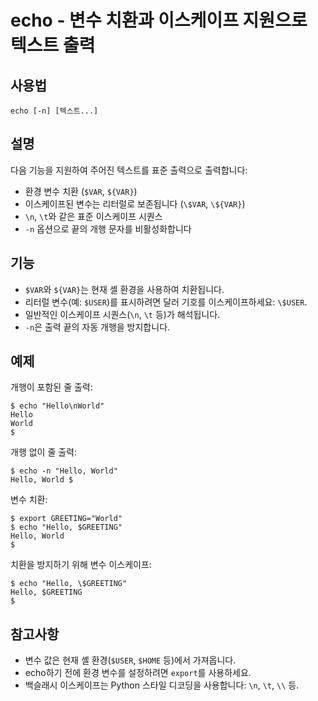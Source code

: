 # echo - 변수 치환과 이스케이프 지원으로 텍스트 출력

## 사용법

    echo [-n] [텍스트...]


## 설명

다음 기능을 지원하여 주어진 텍스트를 표준 출력으로 출력합니다:

- 환경 변수 치환 (`$VAR`, `${VAR}`)
- 이스케이프된 변수는 리터럴로 보존됩니다 (`\$VAR`, `\${VAR}`)
- `\n`, `\t`와 같은 표준 이스케이프 시퀀스
- `-n` 옵션으로 끝의 개행 문자를 비활성화합니다


## 기능

- `$VAR`와 `${VAR}`는 현재 셸 환경을 사용하여 치환됩니다.
- 리터럴 변수(예: `$USER`)를 표시하려면 달러 기호를 이스케이프하세요: `\$USER`.
- 일반적인 이스케이프 시퀀스(`\n`, `\t` 등)가 해석됩니다.
- `-n`은 출력 끝의 자동 개행을 방지합니다.


## 예제

개행이 포함된 줄 출력:

```shell
$ echo "Hello\nWorld"
Hello
World
$ 
```

개행 없이 줄 출력:

```shell
$ echo -n "Hello, World"
Hello, World $ 
```

변수 치환:

```shell
$ export GREETING="World"
$ echo "Hello, $GREETING"
Hello, World
$ 
```

치환을 방지하기 위해 변수 이스케이프:

```shell
$ echo "Hello, \$GREETING"
Hello, $GREETING
$ 
```


## 참고사항

- 변수 값은 현재 셸 환경(`$USER`, `$HOME` 등)에서 가져옵니다.
- echo하기 전에 환경 변수를 설정하려면 `export`를 사용하세요.
- 백슬래시 이스케이프는 Python 스타일 디코딩을 사용합니다: `\n`, `\t`, `\\` 등.
